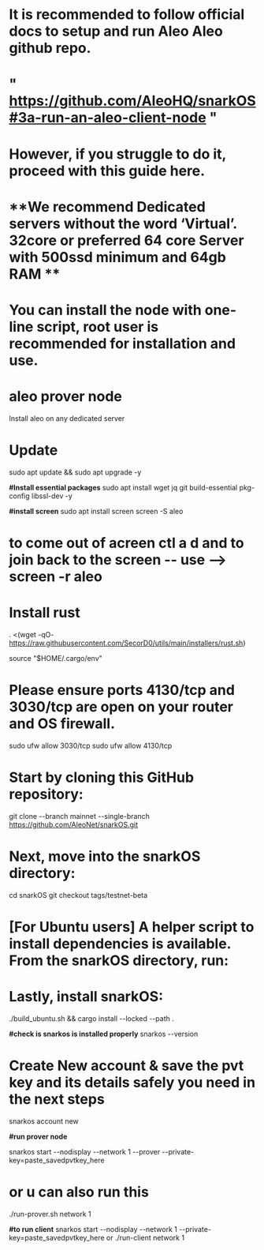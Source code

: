 # It is recommended to follow official docs to setup and run Aleo Aleo github repo.
# " https://github.com/AleoHQ/snarkOS#3a-run-an-aleo-client-node "

# However, if you struggle to do it, proceed with this guide here.

# **We recommend Dedicated servers without the word ‘Virtual’. 32core or preferred 64 core Server with 500ssd minimum and 64gb RAM **

# You can install the node with one-line script, root user is recommended for installation and use.

# aleo prover node 
Install aleo on any dedicated server

# Update
sudo apt update && sudo apt upgrade -y

**#Install essential packages**
sudo apt install wget jq git build-essential pkg-config libssl-dev -y

**#install screen**
sudo apt install screen
screen -S aleo
# to come out of acreen ctl a d and to join back to the screen -- use --> screen -r aleo

# Install rust
. <(wget -qO- https://raw.githubusercontent.com/SecorD0/utils/main/installers/rust.sh)

source "$HOME/.cargo/env"

# Please ensure ports 4130/tcp and 3030/tcp are open on your router and OS firewall.

sudo ufw allow 3030/tcp
sudo ufw allow 4130/tcp

# Start by cloning this GitHub repository:

git clone --branch mainnet --single-branch https://github.com/AleoNet/snarkOS.git
# Next, move into the snarkOS directory:

cd snarkOS
git checkout tags/testnet-beta

# [For Ubuntu users] A helper script to install dependencies is available. From the snarkOS directory, run:
# Lastly, install snarkOS:

./build_ubuntu.sh && cargo install --locked --path .

**#check is snarkos is installed properly**
snarkos --version

# Create New account & save the pvt key and its details safely you need in the next steps
snarkos account new

**#run prover node**

snarkos start --nodisplay --network 1 --prover --private-key=paste_savedpvtkey_here

# or u can also run this 

./run-prover.sh network 1

**#to run client**
snarkos start --nodisplay --network 1 --private-key=paste_savedpvtkey_here
or
./run-client network 1
